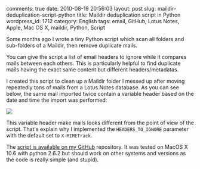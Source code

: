 comments: true
date: 2010-08-19 20:56:03
layout: post
slug: maildir-deduplication-script-python
title: Maildir deduplication script in Python
wordpress_id: 1712
category: English
tags: email, GitHub, Lotus Notes, Apple, Mac OS X, maildir, Python, Script

Some months ago I wrote a tiny Python script which scan all folders and sub-folders of a Maildir, then remove duplicate mails.

You can give the script a list of email headers to ignore while it compares mails between each others. This is particularly helpful to find duplicate mails having the exact same content but different headers/metadatas.

I created this script to clean up a Maildir folder I messed up after moving repeatedly tons of mails from a Lotus Notes database. As you can see below, the same mail imported twice contain a variable header based on the date and time the import was performed:

![](http://kevin.deldycke.com/wp-content/uploads/2010/08/lotus-notes-x-mimetrack-mail-header.png)

This variable header make mails looks different from the point of view of the script. That's explain why I implemented the `HEADERS_TO_IGNORE` parameter with the default set to `X-MIMETrack`.

The [script is available on my GitHub](http://github.com/kdeldycke/scripts/blob/master/maildir-deduplicate.py) repository. It was tested on MacOS X 10.6 with python 2.6.2 but should work on other systems and versions as the code is really simple (and stupid).
